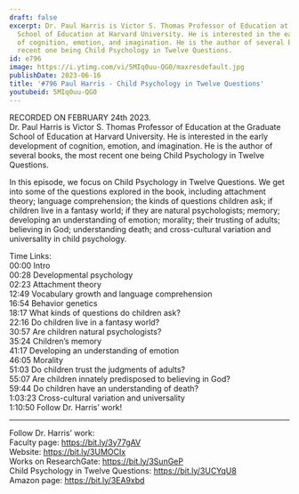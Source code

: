 ```yaml
---
draft: false
excerpt: Dr. Paul Harris is Victor S. Thomas Professor of Education at the Graduate
  School of Education at Harvard University. He is interested in the early development
  of cognition, emotion, and imagination. He is the author of several books, the most
  recent one being Child Psychology in Twelve Questions.
id: e796
image: https://i.ytimg.com/vi/5MIq0uu-QG0/maxresdefault.jpg
publishDate: 2023-06-16
title: '#796 Paul Harris - Child Psychology in Twelve Questions'
youtubeid: 5MIq0uu-QG0
---
```

RECORDED ON FEBRUARY 24th 2023.  
Dr. Paul Harris is Victor S. Thomas Professor of Education at the Graduate School of Education at Harvard University. He is interested in the early development of cognition, emotion, and imagination. He is the author of several books, the most recent one being Child Psychology in Twelve Questions.

In this episode, we focus on Child Psychology in Twelve Questions. We get into some of the questions explored in the book, including attachment theory; language comprehension; the kinds of questions children ask; if children live in a fantasy world; if they are natural psychologists; memory; developing an understanding of emotion; morality; their trusting of adults; believing in God; understanding death; and cross-cultural variation and universality in child psychology.

Time Links:  
00:00 Intro  
00:28  Developmental psychology  
02:23  Attachment theory  
12:49  Vocabulary growth and language comprehension  
16:54  Behavior genetics  
18:17  What kinds of questions do children ask?  
22:16  Do children live in a fantasy world?  
30:57  Are children natural psychologists?  
35:24  Children’s memory  
41:17  Developing an understanding of emotion  
46:05  Morality  
51:03  Do children trust the judgments of adults?  
55:07  Are children innately predisposed to believing in God?  
59:44  Do children have an understanding of death?  
1:03:23  Cross-cultural variation and universality  
1:10:50  Follow Dr. Harris’ work!

---

Follow Dr. Harris’ work:  
Faculty page: https://bit.ly/3y77gAV  
Website: https://bit.ly/3UMOCIx  
Works on ResearchGate: https://bit.ly/3SunGeP  
Child Psychology in Twelve Questions: https://bit.ly/3UCYqU8  
Amazon page: https://bit.ly/3EA9xbd
